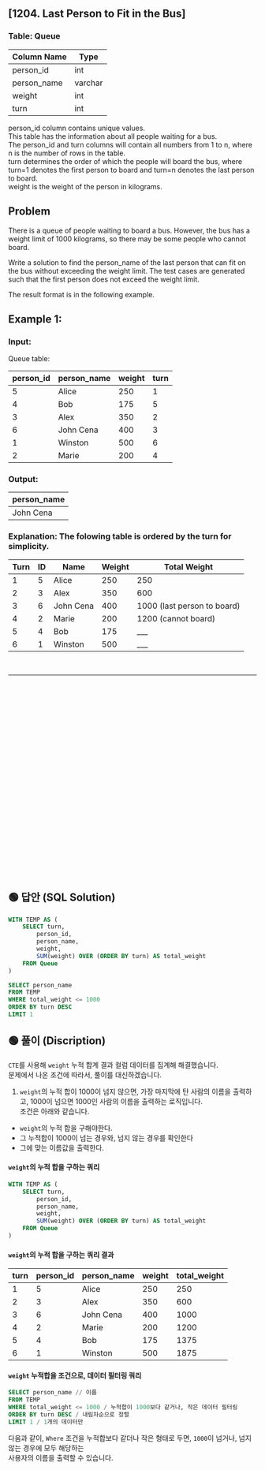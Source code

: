 ## [1204. Last Person to Fit in the Bus]


### Table: Queue


| Column Name | Type    |
|-------------|---------|
| person_id   | int     |
| person_name | varchar |
| weight      | int     |
| turn        | int     |

person_id column contains unique values.  
This table has the information about all people waiting for a bus.  
The person_id and turn columns will contain all numbers from 1 to n, where n is the number of rows in the table.  
turn determines the order of which the people will board the bus, where turn=1 denotes the first person to board and turn=n denotes the last person to board.  
weight is the weight of the person in kilograms.  
 
## Problem 

There is a queue of people waiting to board a bus. However, the bus has a weight limit of 1000 kilograms, so there may be some people who cannot board.  

Write a solution to find the person_name of the last person that can fit on the bus without exceeding the weight limit. The test cases are generated such that the first person does not exceed the weight limit.  

The result format is in the following example.  

 

## Example 1:

### Input: 

Queue table:


| person_id | person_name | weight | turn |
|-----------|-------------|--------|------|
| 5         | Alice       | 250    | 1    |
| 4         | Bob         | 175    | 5    |
| 3         | Alex        | 350    | 2    |
| 6         | John Cena   | 400    | 3    |
| 1         | Winston     | 500    | 6    |
| 2         | Marie       | 200    | 4    |

### Output: 

| person_name |
|-------------|
| John Cena   |

### Explanation: The folowing table is ordered by the turn for simplicity.

| Turn | ID | Name      | Weight | Total Weight |
|------|----|-----------|--------|--------------|
| 1    | 5  | Alice     | 250    | 250          |
| 2    | 3  | Alex      | 350    | 600          |
| 3    | 6  | John Cena | 400    | 1000 (last person to board)        |
| 4    | 2  | Marie     | 200    | 1200 (cannot board)        |
| 5    | 4  | Bob       | 175    | ___          |
| 6    | 1  | Winston   | 500    | ___          |



<br/>

---

<br/>
<br/>
<br/>
<br/>
<br/>
<br/>
<br/>
<br/>
<br/>
<br/>
<br/>
<br/>
<br/>
<br/>
<br/>
<br/>
<br/>
<br/>
<br/>
<br/>
<br/>
<br/>
<br/>


## 🟢 답안 (SQL Solution)

```sql
WITH TEMP AS (
    SELECT turn,
        person_id,
        person_name,
        weight,
        SUM(weight) OVER (ORDER BY turn) AS total_weight
    FROM Queue
)

SELECT person_name
FROM TEMP
WHERE total_weight <= 1000
ORDER BY turn DESC
LIMIT 1
```

## 🟢 풀이 (Discription)
`CTE`를 사용해 `weight` 누적 합계 결과 컬럼 데이터를 집계해 해결했습니다.   
문제에서 나온 조건에 따라서, 풀이를 대신하겠습니다. 

1. `weight`의 누적 합이 1000이 넘지 않으면, 가장 마지막에 탄 사람의 이름을 출력하고, 1000이 넘으면 1000인 사람의 이름을 출력하는 로직입니다.  
조건은 아래와 같습니다.  

* `weight`의 누적 합을 구해야한다.
* 그 누적합이 1000이 넘는 경우와, 넘지 않는 경우를 확인한다
* 그에 맞는 이름값을 출력한다.  

#### `weight`의 누적 합을 구하는 쿼리

```sql
WITH TEMP AS (
    SELECT turn,
        person_id,
        person_name,
        weight,
        SUM(weight) OVER (ORDER BY turn) AS total_weight
    FROM Queue
)
```

#### `weight`의 누적 합을 구하는 쿼리 결과

| turn | person_id | person_name | weight | total_weight |
| ---- | --------- | ----------- | ------ | ------------ |
| 1    | 5         | Alice       | 250    | 250          |
| 2    | 3         | Alex        | 350    | 600          |
| 3    | 6         | John Cena   | 400    | 1000         |
| 4    | 2         | Marie       | 200    | 1200         |
| 5    | 4         | Bob         | 175    | 1375         |
| 6    | 1         | Winston     | 500    | 1875         |  

#### `weight` 누적합을 조건으로, 데이터 필터링 쿼리

```sql
SELECT person_name // 이름
FROM TEMP
WHERE total_weight <= 1000 / 누적합이 1000보다 같거나, 작은 데이터 필터링
ORDER BY turn DESC / 내림차순으로 정렬
LIMIT 1 / 1개의 데이터만
```
다음과 같이, `Where` 조건을 누적합보다 같더나 작은 형태로 두면, `1000`이 넘거나, 넘지 않는 경우에 모두 해당하는  
사용자의 이름을 출력할 수 있습니다.  